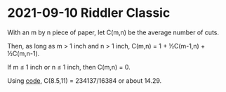 2021-09-10 Riddler Classic
==========================
With an m by n piece of paper, let C(m,n) be the average number of
cuts.

Then, as long as m > 1 inch and n > 1 inch, C(m,n) = 1 + ½C(m-1,n) + ½C(m,n-1).

If m ≤ 1 inch or n ≤ 1 inch, then C(m,n) = 0.

Using [code](20210910c.hs), C(8.5,11) = 234137/16384 or about 14.29.
